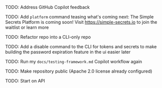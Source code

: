 TODO: Address GitHub Copilot feedback

TODO: Add `platform` command teasing what's coming next: The Simple Secrets Platform is coming soon! Visit https://simple-secrets.io to join the waitlist or learn more

TODO: Refactor repo into a CLI-only repo

TODO: Add a disable command to the CLI for tokens and secrets to make building the password expiration feature in the ui easier later

TODO: Run my `docs/testing-framework.md` Copilot workflow again

TODO: Make repository public (Apache 2.0 license already configured)

TODO: Start on API
